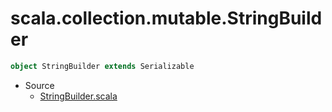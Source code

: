 
#                    scala.collection.mutable.StringBuilder                    #

```scala
object StringBuilder extends Serializable
```

* Source
  * [StringBuilder.scala](https://github.com/scala/scala/tree/6d09a1ba5f/src/library/scala/collection/mutable/StringBuilder.scala#L1)

